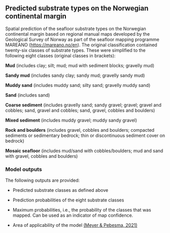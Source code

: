 ## Predicted substrate types on the Norwegian continental margin

Spatial prediction of the seafloor substrate types on the Norwegian continental margin based on regional manual maps developed by the Geological Survey of Norway as part of the seafloor mapping programme MAREANO (https://mareano.no/en). The original classification contained twenty-six classes of substrate types. These were simplified to the following eight classes (original classes in brackets):

**Mud** (includes clay; silt; mud; mud with sediment blocks; gravelly mud)

**Sandy mud** (includes sandy clay; sandy mud; gravelly sandy mud)

**Muddy sand** (includes muddy sand; silty sand; gravelly muddy sand)

**Sand** (includes sand)

**Coarse sediment** (includes gravelly sand; sandy gravel; gravel; gravel and cobbles; sand, gravel and         cobbles; sand, gravel, cobbles and boulders)

**Mixed sediment** (includes muddy gravel; muddy sandy gravel)

**Rock and boulders** (includes gravel, cobbles and boulders; compacted sediments or sedimentary bedrock;       thin or discontinuous sediment cover on bedrock)

**Mosaic seafloor** (includes mud/sand with cobbles/boulders; mud and sand with gravel, cobbles and             boulders)


### Model outputs ###

The following outputs are provided:

* Predicted substrate classes as defined above

* Prediction probabilities of the eight substrate classes

* Maximum probabilities, i.e., the probability of the classes that was mapped. Can be used as an indicator of map confidence.

* Area of applicability of the model [(Meyer & Pebesma, 2021)](https://doi.org/10.1111/2041-210X.13650)
